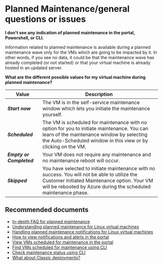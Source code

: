 <properties
	pageTitle="planned maintenance/general questions or issues"
	description="planned maintenance/general questions or issues"
	service="microsoft.compute"
	resource="virtualmachines"
	authors="scottazure"
	displayOrder=""
	selfHelpType="generic"
	supportTopicIds="32591320, 32589415"
	resourceTags="linux, redhat"
	productPesIds="15571, 15797"
	cloudEnvironments="public"
/>

# Planned Maintenance/general questions or issues

**I don't see any indication of planned maintenance in the portal, Powershell, or CLI.**<br>

Information related to planned maintenance is available during a planned maintenance wave only for the VMs which are going to be impacted by it. In other words, if you see no data, it could be that the maintenance wave has already completed (or not started) or that your virtual machine is already hosted in an updated server.<br>

**What are the different possible values for my virtual machine during planned maintenance?**<br>

**Value**	| **Description**
--- | ---
***Start now*** | The VM is in the self-service maintenance window which lets you initiate the maintenance yourself.
***Scheduled*** | The VM is scheduled for maintenance with no option for you to initiate maintenance. You can learn of the maintenance window by selecting the Auto-Scheduled window in this view or by clicking on the VM.
***Empty or Completed*** |  Your VM does not require any maintenance and no maintenance reboot will occur.
***Skipped***	| You have selected to initiate maintenance with no success. You will not be able to utilize the Customer Initiated Maintenance option. Your VM will be rebooted by Azure during the scheduled maintenance phase.

## **Recommended documents**

* [In-depth FAQ for planned maintenance](https://docs.microsoft.com/azure/virtual-machines/linux/maintenance-notifications#faq)<br>
* [Understanding planned maintenance for Linux virtual machines](https://docs.microsoft.com/azure/virtual-machines/linux/maintenance-and-updates)<br>
* [Handling planned maintenance notifications for Linux virtual machines](https://docs.microsoft.com/azure/virtual-machines/linux/maintenance-notifications)<br>
* [How to view notifications and alerts in the portal](https://docs.microsoft.com/azure/virtual-machines/linux/maintenance-notifications#notification-and-alerts-in-the-portal)<br>
* [View VMs scheduled for maintenance in the portal](https://docs.microsoft.com/azure/virtual-machines/linux/maintenance-notifications#view-vms-scheduled-for-maintenance-in-the-portal)<br>
* [Find VMs scheduled for maintenance using CLI](https://docs.microsoft.com/azure/virtual-machines/linux/maintenance-notifications#find-vms-scheduled-for-maintenance-using-cli)<br>
* [Check maintenance status using CLI](https://docs.microsoft.com/azure/virtual-machines/windows/maintenance-notifications#check-maintenance-status-using-powershell)<br>
* [What about Classic deployments?](https://docs.microsoft.com/azure/virtual-machines/linux/maintenance-notifications#classic-deployments)
